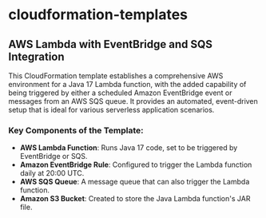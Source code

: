 # cloudformation-templates

<h2>AWS Lambda with EventBridge and SQS Integration</h2>

<p>This CloudFormation template establishes a comprehensive AWS environment for a Java 17 Lambda function, with the added capability of being triggered by either a scheduled Amazon EventBridge event or messages from an AWS SQS queue. It provides an automated, event-driven setup that is ideal for various serverless application scenarios.</p>

<h3>Key Components of the Template:</h3>
<ul>
  <li><strong>AWS Lambda Function</strong>: Runs Java 17 code, set to be triggered by EventBridge or SQS.</li>
  <li><strong>Amazon EventBridge Rule</strong>: Configured to trigger the Lambda function daily at 20:00 UTC.</li>
  <li><strong>AWS SQS Queue</strong>: A message queue that can also trigger the Lambda function.</li>
  <li><strong>Amazon S3 Bucket</strong>: Created to store the Java Lambda function's JAR file.</li>
</ul>
